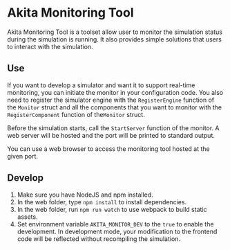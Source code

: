 # Akita Monitoring Tool

Akita Monitoring Tool is a toolset allow user to monitor the simulation status during the simulation is running. It also provides simple solutions that users to interact with the simulation.

## Use

If you want to develop a simulator and want it to support real-time monitoring, you can initiate the monitor in your configuration code. You also need to register the simulator engine with the `RegisterEngine` function of the `Monitor` struct and all the components that you want to monitor with the `RegisterComponent` function of the`Monitor` struct.

Before the simulation starts, call the `StartServer` function of the monitor. A web server will be hosted and the port will be printed to standard output.

You can use a web browser to access the monitoring tool hosted at the given port.

## Develop

1. Make sure you have NodeJS and npm installed.
2. In the web folder, type `npm install` to install dependencies.
3. In the web folder, run `npm run watch` to use webpack to build static assets.
4. Set environment variable `AKITA_MONITOR_DEV` to the `true` to enable the development. In development mode, your modification to the frontend code will be reflected without recompiling the simulation. 
